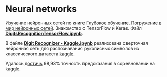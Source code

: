 # Neural networks

Изучение нейронных сетей по книге [Глубокое обучение. Погружение в мир нейронных сетей](https://www.ozon.ru/context/detail/id/142987816/). Знакомство с TensorFlow и Keras. Файл **[DigitsRecognitionTensorFlow.ipynb](https://github.com/twinsevil/neural_networks/blob/master/DigitsRecognitionTensorFlow.ipynb)**. 

В файле **[Digit Recognizer - Kaggle.ipynb](https://github.com/twinsevil/neural_networks/blob/master/Digit%20Recognizer%20-%20Kaggle.ipynb)** реализована сверточная нейронная сеть для распознавания рукописных символов из классического датасета [kaggle](https://www.kaggle.com/c/digit-recognizer). 

Удалось [достичь](https://www.kaggle.com/twinsevil) 98,93% точность предсказания в соревновании на kaggle. 



 
